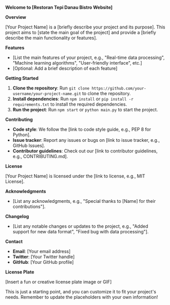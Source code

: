 **Welcome to [Restoran Tepi Danau Bistro Website]**

**Overview**

[Your Project Name] is a [briefly describe your project and its purpose]. This project aims
to [state the main goal of the project] and provide a [briefly describe the main functionality or features].

**Features**

* [List the main features of your project, e.g., "Real-time data processing", "Machine learning algorithms", "User-friendly interface", etc.]
* [Optional: Add a brief description of each feature]

**Getting Started**

1. **Clone the repository**: Run `git clone https://github.com/your-username/your-project-name.git` to clone the
   repository.
2. **Install dependencies**: Run `npm install` or `pip install -r requirements.txt` to install the required
   dependencies.
3. **Run the project**: Run `npm start` or `python main.py` to start the project.

**Contributing**

* **Code style**: We follow the [link to code style guide, e.g., PEP 8 for Python].
* **Issue tracker**: Report any issues or bugs on [link to issue tracker, e.g., GitHub Issues].
* **Contributor guidelines**: Check out our [link to contributor guidelines, e.g., CONTRIBUTING.md].

**License**

[Your Project Name] is licensed under the [link to license, e.g., MIT License].

**Acknowledgments**

* [List any acknowledgments, e.g., "Special thanks to [Name] for their contributions"].

**Changelog**

* [List any notable changes or updates to the project, e.g., "Added support for new data format", "Fixed bug with data processing"].

**Contact**

* **Email**: [Your email address]
* **Twitter**: [Your Twitter handle]
* **GitHub**: [Your GitHub profile]

**License Plate**

[Insert a fun or creative license plate image or GIF]

This is just a starting point, and you can customize it to fit your project's needs. Remember to update the placeholders
with your own information!

